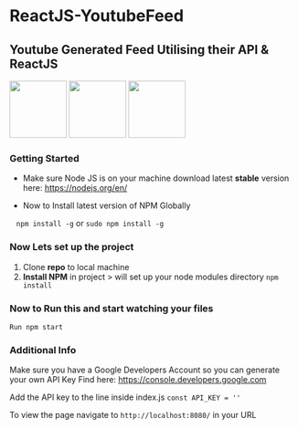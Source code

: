 # ReactJS-YoutubeFeed

## Youtube Generated Feed Utilising their API & ReactJS

<img src ="http://sc5.io/blog/wp-content/uploads/2014/06/react.png" width="100px">
<img src="https://cms-assets.tutsplus.com/uploads/users/71/courses/608/preview_image/babel-1.png" width="100px">
<img src ="https://raw.githubusercontent.com/jsx-ir/logo/master/jsx.png" width="100px">

### Getting Started

* Make sure Node JS is on your machine download latest **stable** version here:
https://nodejs.org/en/

* Now to Install latest version of NPM Globally

&nbsp;&nbsp; ` npm install -g ` or ` sudo npm install -g `


### Now Lets set up the project

1. Clone **repo** to local machine
2. **Install NPM** in project > will set up your node modules directory `npm install`


### Now to **Run** this and start watching your files
` Run npm start `


### Additional Info
Make sure you have a Google Developers Account so you can generate your own API Key
Find here: https://console.developers.google.com

Add the API key to the line inside index.js ` const API_KEY = '' `

To view the page navigate to ` http://localhost:8080/ ` in your URL